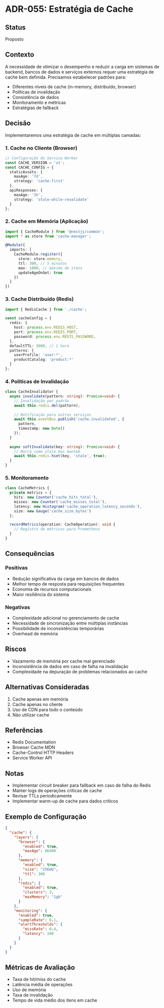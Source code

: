 # ADR-055: Estratégia de Cache

## Status

Proposto

## Contexto

A necessidade de otimizar o desempenho e reduzir a carga em sistemas de backend, bancos de dados e serviços externos requer uma estratégia de cache bem definida. Precisamos estabelecer padrões para:

- Diferentes níveis de cache (in-memory, distribuído, browser)
- Políticas de invalidação
- Consistência de dados
- Monitoramento e métricas
- Estratégias de fallback

## Decisão

Implementaremos uma estratégia de cache em múltiplas camadas:

### 1. Cache no Cliente (Browser)
```typescript
// Configuração do Service Worker
const CACHE_VERSION = 'v1';
const CACHE_CONFIG = {
  staticAssets: {
    maxAge: '7d',
    strategy: 'cache-first'
  },
  apiResponses: {
    maxAge: '1h',
    strategy: 'stale-while-revalidate'
  }
};
```

### 2. Cache em Memória (Aplicação)
```typescript
import { CacheModule } from '@nestjs/common';
import * as store from 'cache-manager';

@Module({
  imports: [
    CacheModule.register({
      store: store.memory,
      ttl: 300, // 5 minutos
      max: 1000, // máximo de itens
      updateAgeOnGet: true
    })
  ]
})
```

### 3. Cache Distribuído (Redis)
```typescript
import { RedisCache } from './cache';

const cacheConfig = {
  redis: {
    host: process.env.REDIS_HOST,
    port: process.env.REDIS_PORT,
    password: process.env.REDIS_PASSWORD,
  },
  defaultTTL: 3600, // 1 hora
  patterns: {
    userProfile: 'user:*',
    productCatalog: 'product:*'
  }
};
```

### 4. Políticas de Invalidação
```typescript
class CacheInvalidator {
  async invalidate(pattern: string): Promise<void> {
    // Invalidação por padrão
    await this.redis.del(pattern);
    
    // Notificação para outros serviços
    await this.eventBus.publish('cache.invalidated', {
      pattern,
      timestamp: new Date()
    });
  }
  
  async softInvalidate(key: string): Promise<void> {
    // Marca como stale mas mantém
    await this.redis.hset(key, 'stale', true);
  }
}
```

### 5. Monitoramento
```typescript
class CacheMetrics {
  private metrics = {
    hits: new Counter('cache_hits_total'),
    misses: new Counter('cache_misses_total'),
    latency: new Histogram('cache_operation_latency_seconds'),
    size: new Gauge('cache_size_bytes')
  };

  recordMetrics(operation: CacheOperation): void {
    // Registro de métricas para Prometheus
  }
}
```

## Consequências

### Positivas
- Redução significativa da carga em bancos de dados
- Melhor tempo de resposta para requisições frequentes
- Economia de recursos computacionais
- Maior resiliência do sistema

### Negativas
- Complexidade adicional no gerenciamento de cache
- Necessidade de sincronização entre múltiplas instâncias
- Possibilidade de inconsistências temporárias
- Overhead de memória

## Riscos
- Vazamento de memória por cache mal gerenciado
- Inconsistência de dados em caso de falha na invalidação
- Complexidade na depuração de problemas relacionados ao cache

## Alternativas Consideradas
1. Cache apenas em memória
2. Cache apenas no cliente
3. Uso de CDN para todo o conteúdo
4. Não utilizar cache

## Referências
- Redis Documentation
- Browser Cache MDN
- Cache-Control HTTP Headers
- Service Worker API

## Notas
- Implementar circuit breaker para fallback em caso de falha do Redis
- Manter logs de operações críticas de cache
- Revisar TTLs periodicamente
- Implementar warm-up de cache para dados críticos

## Exemplo de Configuração
```json
{
  "cache": {
    "layers": {
      "browser": {
        "enabled": true,
        "maxAge": 86400
      },
      "memory": {
        "enabled": true,
        "size": "256mb",
        "ttl": 300
      },
      "redis": {
        "enabled": true,
        "clusters": 3,
        "maxMemory": "1gb"
      }
    },
    "monitoring": {
      "enabled": true,
      "sampleRate": 0.1,
      "alertThresholds": {
        "missRate": 0.4,
        "latency": 100
      }
    }
  }
}
```

## Métricas de Avaliação
- Taxa de hit/miss do cache
- Latência média de operações
- Uso de memória
- Taxa de invalidação
- Tempo de vida médio dos itens em cache 